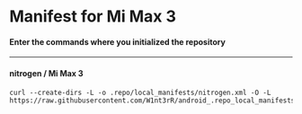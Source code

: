 # Manifest for Mi Max 3

#### Enter the commands where you initialized the repository

---------------------------------------
	
#### nitrogen / Mi Max 3
 	curl --create-dirs -L -o .repo/local_manifests/nitrogen.xml -O -L https://raw.githubusercontent.com/W1nt3rR/android_.repo_local_manifests/pie/nitrogen.xml
